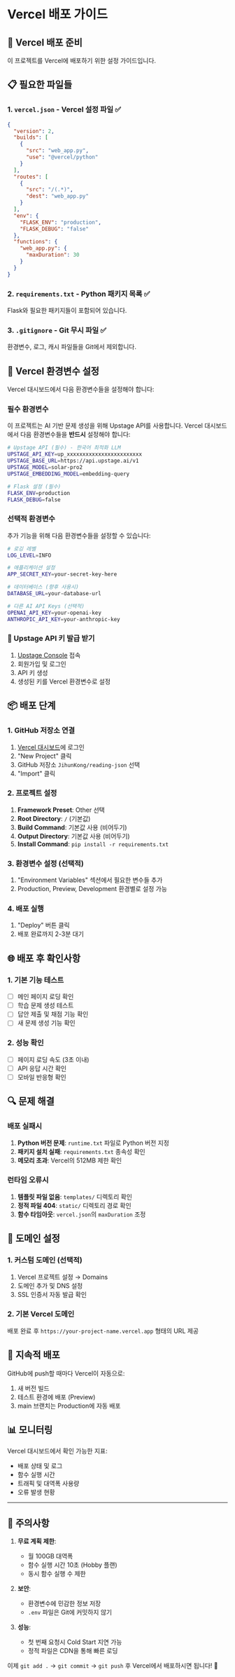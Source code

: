 # Vercel 배포 가이드

## 🚀 Vercel 배포 준비

이 프로젝트를 Vercel에 배포하기 위한 설정 가이드입니다.

## 📋 필요한 파일들

### 1. `vercel.json` - Vercel 설정 파일 ✅
```json
{
  "version": 2,
  "builds": [
    {
      "src": "web_app.py",
      "use": "@vercel/python"
    }
  ],
  "routes": [
    {
      "src": "/(.*)",
      "dest": "web_app.py"
    }
  ],
  "env": {
    "FLASK_ENV": "production",
    "FLASK_DEBUG": "false"
  },
  "functions": {
    "web_app.py": {
      "maxDuration": 30
    }
  }
}
```

### 2. `requirements.txt` - Python 패키지 목록 ✅
Flask와 필요한 패키지들이 포함되어 있습니다.

### 3. `.gitignore` - Git 무시 파일 ✅
환경변수, 로그, 캐시 파일들을 Git에서 제외합니다.

## 🔧 Vercel 환경변수 설정

Vercel 대시보드에서 다음 환경변수들을 설정해야 합니다:

### 필수 환경변수

이 프로젝트는 AI 기반 문제 생성을 위해 Upstage API를 사용합니다. Vercel 대시보드에서 다음 환경변수들을 **반드시** 설정해야 합니다:

```bash
# Upstage API (필수) - 한국어 최적화 LLM
UPSTAGE_API_KEY=up_xxxxxxxxxxxxxxxxxxxxxxxx
UPSTAGE_BASE_URL=https://api.upstage.ai/v1
UPSTAGE_MODEL=solar-pro2
UPSTAGE_EMBEDDING_MODEL=embedding-query

# Flask 설정 (필수)
FLASK_ENV=production
FLASK_DEBUG=false
```

### 선택적 환경변수

추가 기능을 위해 다음 환경변수들을 설정할 수 있습니다:

```bash
# 로깅 레벨
LOG_LEVEL=INFO

# 애플리케이션 설정
APP_SECRET_KEY=your-secret-key-here

# 데이터베이스 (향후 사용시)
DATABASE_URL=your-database-url

# 다른 AI API Keys (선택적)
OPENAI_API_KEY=your-openai-key
ANTHROPIC_API_KEY=your-anthropic-key
```

### 🔑 Upstage API 키 발급 받기

1. [Upstage Console](https://console.upstage.ai/) 접속
2. 회원가입 및 로그인
3. API 키 생성
4. 생성된 키를 Vercel 환경변수로 설정

## 📦 배포 단계

### 1. GitHub 저장소 연결
1. [Vercel 대시보드](https://vercel.com/dashboard)에 로그인
2. "New Project" 클릭
3. GitHub 저장소 `JihunKong/reading-json` 선택
4. "Import" 클릭

### 2. 프로젝트 설정
1. **Framework Preset**: Other 선택
2. **Root Directory**: `/` (기본값)
3. **Build Command**: 기본값 사용 (비어두기)
4. **Output Directory**: 기본값 사용 (비어두기)
5. **Install Command**: `pip install -r requirements.txt`

### 3. 환경변수 설정 (선택적)
1. "Environment Variables" 섹션에서 필요한 변수들 추가
2. Production, Preview, Development 환경별로 설정 가능

### 4. 배포 실행
1. "Deploy" 버튼 클릭
2. 배포 완료까지 2-3분 대기

## 🌐 배포 후 확인사항

### 1. 기본 기능 테스트
- [ ] 메인 페이지 로딩 확인
- [ ] 학습 문제 생성 테스트
- [ ] 답안 제출 및 채점 기능 확인
- [ ] 새 문제 생성 기능 확인

### 2. 성능 확인
- [ ] 페이지 로딩 속도 (3초 이내)
- [ ] API 응답 시간 확인
- [ ] 모바일 반응형 확인

## 🔍 문제 해결

### 배포 실패시
1. **Python 버전 문제**: `runtime.txt` 파일로 Python 버전 지정
2. **패키지 설치 실패**: `requirements.txt` 종속성 확인
3. **메모리 초과**: Vercel의 512MB 제한 확인

### 런타임 오류시
1. **템플릿 파일 없음**: `templates/` 디렉토리 확인
2. **정적 파일 404**: `static/` 디렉토리 경로 확인
3. **함수 타임아웃**: `vercel.json`의 `maxDuration` 조정

## 📱 도메인 설정

### 1. 커스텀 도메인 (선택적)
1. Vercel 프로젝트 설정 → Domains
2. 도메인 추가 및 DNS 설정
3. SSL 인증서 자동 발급 확인

### 2. 기본 Vercel 도메인
배포 완료 후 `https://your-project-name.vercel.app` 형태의 URL 제공

## 🔄 지속적 배포

GitHub에 push할 때마다 Vercel이 자동으로:
1. 새 버전 빌드
2. 테스트 환경에 배포 (Preview)
3. main 브랜치는 Production에 자동 배포

## 📊 모니터링

Vercel 대시보드에서 확인 가능한 지표:
- 배포 상태 및 로그
- 함수 실행 시간
- 트래픽 및 대역폭 사용량
- 오류 발생 현황

---

## 🚨 주의사항

1. **무료 계획 제한**:
   - 월 100GB 대역폭
   - 함수 실행 시간 10초 (Hobby 플랜)
   - 동시 함수 실행 수 제한

2. **보안**:
   - 환경변수에 민감한 정보 저장
   - `.env` 파일은 Git에 커밋하지 않기

3. **성능**:
   - 첫 번째 요청시 Cold Start 지연 가능
   - 정적 파일은 CDN을 통해 빠른 로딩

이제 `git add .` → `git commit` → `git push` 후 Vercel에서 배포하시면 됩니다! 🎉